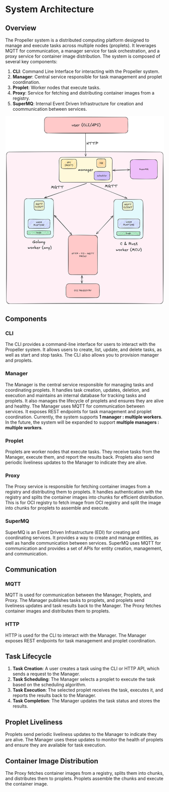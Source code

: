 # System Architecture

## Overview

The Propeller system is a distributed computing platform designed to manage and execute tasks across multiple nodes (proplets). It leverages MQTT for communication, a manager service for task orchestration, and a proxy service for container image distribution. The system is composed of several key components:

1. **CLI**: Command Line Interface for interacting with the Propeller system.
2. **Manager**: Central service responsible for task management and proplet coordination.
3. **Proplet**: Worker nodes that execute tasks.
4. **Proxy**: Service for fetching and distributing container images from a registry.
5. **SuperMQ**: Internal Event Driven Infrastructure for creation and coommunication between services.

![Systme Architecture](images/architecture.png)

## Components

### CLI

The CLI provides a command-line interface for users to interact with the Propeller system. It allows users to create, list, update, and delete tasks, as well as start and stop tasks. The CLI also allows you to provision manager and proplets.

### Manager

The Manager is the central service responsible for managing tasks and coordinating proplets. It handles task creation, updates, deletion, and execution and maintains an internal database for tracking tasks and proplets. It also manages the lifecycle of proplets and ensures they are alive and healthy. The Manager uses MQTT for communication between services. It exposes REST endpoints for task management and proplet coordination. Currently, the system supports **1 manager : multiple workers**. In the future, the system will be expanded to support **multiple managers : multiple workers**.

### Proplet

Proplets are worker nodes that execute tasks. They receive tasks from the Manager, execute them, and report the results back. Proplets also send periodic liveliness updates to the Manager to indicate they are alive.

### Proxy

The Proxy service is responsible for fetching container images from a registry and distributing them to proplets. It handles authentication with the registry and splits the container images into chunks for efficient distribution. This is for OCI registry to fetch image from OCI registry and split the image into chunks for proplets to assemble and execute.

### SuperMQ

SuperMQ is an Event Driven Infrastructure (EDI) for creating and coordinating services. It provides a way to create and manage entities, as well as handle communication between services. SuperMQ uses MQTT for communication and provides a set of APIs for entity creation, management, and communication.

## Communication

### MQTT

MQTT is used for communication between the Manager, Proplets, and Proxy. The Manager publishes tasks to proplets, and proplets send liveliness updates and task results back to the Manager. The Proxy fetches container images and distributes them to proplets.

### HTTP

HTTP is used for the CLI to interact with the Manager. The Manager exposes REST endpoints for task management and proplet coordination.

## Task Lifecycle

1. **Task Creation**: A user creates a task using the CLI or HTTP API, which sends a request to the Manager.
2. **Task Scheduling**: The Manager selects a proplet to execute the task based on the scheduling algorithm.
3. **Task Execution**: The selected proplet receives the task, executes it, and reports the results back to the Manager.
4. **Task Completion**: The Manager updates the task status and stores the results.

## Proplet Liveliness

Proplets send periodic liveliness updates to the Manager to indicate they are alive. The Manager uses these updates to monitor the health of proplets and ensure they are available for task execution.

## Container Image Distribution

The Proxy fetches container images from a registry, splits them into chunks, and distributes them to proplets. Proplets assemble the chunks and execute the container image.
